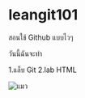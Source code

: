 # leangit101
สอนใช้ Github แบบไวๆ

วันนี้ฉันจะทำ

1.แล็บ Git
2.lab HTML

![แมว](https://img.kapook.com/u/2023/Jarosphan/Pet/Cat/60129/c02.jpg)
